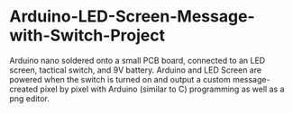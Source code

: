 # Arduino-LED-Screen-Message-with-Switch-Project
Arduino nano soldered onto a small PCB board, connected to an LED screen, tactical switch, and 9V battery. Arduino and LED Screen are powered when the switch is turned on and output a custom message- created pixel by pixel with Arduino (similar to C) programming as well as a png editor.

